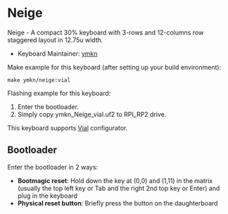 # Neige

Neige - A compact 30% keyboard with 3-rows and 12-columns row staggered layout in 12.75u width.

* Keyboard Maintainer: [ymkn](https://github.com/ymkn)

Make example for this keyboard (after setting up your build environment):

    make ymkn/neige:vial

Flashing example for this keyboard:

1. Enter the bootloader.
2. Simply copy ymkn_Neige_vial.uf2 to RPI_RP2 drive.

This keyboard supports [Vial](https://get.vial.today/) configurator.

## Bootloader

Enter the bootloader in 2 ways:

* **Bootmagic reset**: Hold down the key at (0,0) and (1,11) in the matrix (usually the top left key or Tab and the right 2nd top key or Enter) and plug in the keyboard
* **Physical reset button**: Briefly press the button on the daughterboard
